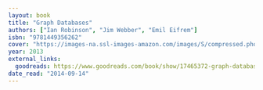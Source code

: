 ```yaml
---
layout: book
title: "Graph Databases"
authors: ["Ian Robinson", "Jim Webber", "Emil Eifrem"]
isbn: "9781449356262"
cover: "https://images-na.ssl-images-amazon.com/images/S/compressed.photo.goodreads.com/books/1371519454i/17465372.jpg"
year: 2013
external_links:
  goodreads: https://www.goodreads.com/book/show/17465372-graph-databases
date_read: "2014-09-14"
---
```

